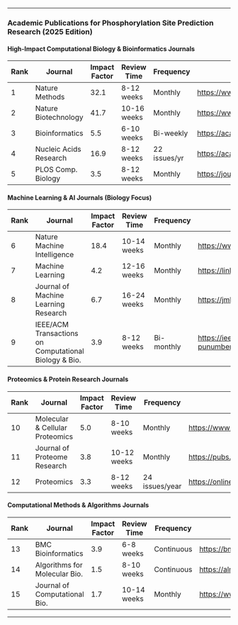 ***
### Academic Publications for Phosphorylation Site Prediction Research (2025 Edition)

#### High-Impact Computational Biology & Bioinformatics Journals
| Rank | Journal                | Impact Factor | Review Time  | Frequency    | Website                                       |
|------|------------------------|--------------|--------------|--------------|-----------------------------------------------|
| 1    | Nature Methods         | 32.1         | 8-12 weeks   | Monthly      | https://www.nature.com/nmeth/                 |
| 2    | Nature Biotechnology   | 41.7         | 10-16 weeks  | Monthly      | https://www.nature.com/nbt/                   |
| 3    | Bioinformatics         | 5.5          | 6-10 weeks   | Bi-weekly    | https://academic.oup.com/bioinformatics       |
| 4    | Nucleic Acids Research | 16.9         | 8-12 weeks   | 22 issues/yr | https://academic.oup.com/nar                  |
| 5    | PLOS Comp. Biology     | 3.5          | 8-12 weeks   | Monthly      | https://journals.plos.org/ploscompbiol/       |

#### Machine Learning & AI Journals (Biology Focus)
| Rank | Journal                                               | Impact Factor | Review Time  | Frequency   | Website                                                          |
|------|-------------------------------------------------------|--------------|--------------|-------------|------------------------------------------------------------------|
| 6    | Nature Machine Intelligence                           | 18.4         | 10-14 weeks  | Monthly     | https://www.nature.com/natmachintell/                            |
| 7    | Machine Learning                                      | 4.2          | 12-16 weeks  | Monthly     | https://link.springer.com/journal/10994                          |
| 8    | Journal of Machine Learning Research                  | 6.7          | 16-24 weeks  | Monthly     | https://jmlr.org/                                                |
| 9    | IEEE/ACM Transactions on Computational Biology & Bio. | 3.9          | 8-12 weeks   | Bi-monthly  | https://ieeexplore.ieee.org/xpl/RecentIssue.jsp?punumber=8857    |

#### Proteomics & Protein Research Journals
| Rank | Journal                       | Impact Factor | Review Time  | Frequency       | Website                                        |
|------|-------------------------------|--------------|--------------|-----------------|------------------------------------------------|
| 10   | Molecular & Cellular Proteomics| 5.0          | 8-10 weeks   | Monthly         | https://www.mcponline.org/                     |
| 11   | Journal of Proteome Research   | 3.8          | 10-12 weeks  | Monthly         | https://pubs.acs.org/journal/jprobs            |
| 12   | Proteomics                    | 3.3          | 8-12 weeks   | 24 issues/year  | https://onlinelibrary.wiley.com/journal/16159861|

#### Computational Methods & Algorithms Journals
| Rank | Journal                      | Impact Factor | Review Time  | Frequency  | Website                                            |
|------|------------------------------|--------------|--------------|------------|----------------------------------------------------|
| 13   | BMC Bioinformatics           | 3.9          | 6-8 weeks    | Continuous | https://bmcbioinformatics.biomedcentral.com/       |
| 14   | Algorithms for Molecular Bio.| 1.5          | 8-10 weeks   | Continuous | https://almob.biomedcentral.com/                   |
| 15   | Journal of Computational Bio.| 1.7          | 10-14 weeks  | Monthly    | https://www.liebertpub.com/journal/cmb             |

***